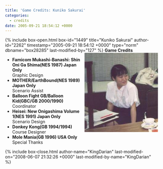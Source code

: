 ```yaml
---
title: 'Game Credits: Kuniko Sakurai'
categories:
  - credits
date: 2005-09-21 18:54:12 +0000
---
```

{% include box-open.html box-id="1449" title="Kuniko Sakurai" author-id="2262" timestamp="2005-09-21 18:54:12 +0000" type="norm" dbname="box28285" last-modified-by="127" %}
<img src="kunikosakurai.JPG" align="right" />
<b>Game Credits</b>
 <UL>
    <LI><b>Famicom Mukashi-Banashi: Shin Oni Ga Shima(NES 1987) Japan Only</b><BR />
    Graphic Design</LI>
    <LI><b>MOTHER/EarthBound(NES 1989) Japan Only</b><BR />
    Scenario Assist</LI>
    <LI><b>Balloon Fight GB/Balloon Kid(GBC/GB 2000/1990)</b><BR />
    Coordinator</LI>
    <LI><b>Heisei: New Onigashima Volume 1(NES 1991) Japan Only</b><BR />
    Scenario Design</LI>
    <LI><b>Donkey Kong(GB 1994/1994)</b><BR />
    Course Designer</LI>
    <LI><b>Mole Mania(GB 1996) USA Only</b><BR />
    Special Thanks</LI>
 </UL>
{% include box-close.html author-name="KingDarian" last-modified-on="2008-06-07 21:32:26 +0000" last-modified-by-name="KingDarian" %}
